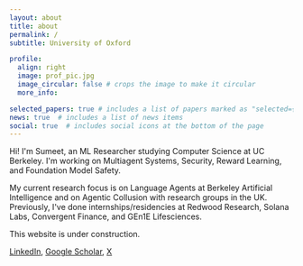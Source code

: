 ```yaml
---
layout: about
title: about
permalink: /
subtitle: University of Oxford

profile:
  align: right
  image: prof_pic.jpg
  image_circular: false # crops the image to make it circular
  more_info:

selected_papers: true # includes a list of papers marked as "selected={true}"
news: true  # includes a list of news items
social: true  # includes social icons at the bottom of the page
---
```


Hi! I'm Sumeet, an ML Researcher studying Computer Science at UC Berkeley. I'm working on Multiagent Systems, Security, Reward Learning, and Foundation Model Safety.

My current research focus is on Language Agents at Berkeley Artificial Intelligence and on Agentic Collusion with research groups in the UK. Previously, I've done internships/residencies at Redwood Research, Solana Labs, Convergent Finance, and GEn1E Lifesciences.

This website is under construction.

[LinkedIn](https://www.linkedin.com/in/sumeetmotwani), [Google Scholar](https://scholar.google.com/citations?user=zrKaZuMAAAAJ&hl=en&oi=ao), [X](https://x.com/sumeetrm)

<!---
Write your biography here. Tell the world about yourself. Link to your favorite [subreddit](http://reddit.com). You can put a picture in, too. The code is already in, just name your picture `prof_pic.jpg` and put it in the `img/` folder.

Put your address / P.O. box / other info right below your picture. You can also disable any of these elements by editing `profile` property of the YAML header of your `_pages/about.md`. Edit `_bibliography/papers.bib` and Jekyll will render your [publications page](/al-folio/publications/) automatically.

Link to your social media connections, too. This theme is set up to use [Font Awesome icons](http://fortawesome.github.io/Font-Awesome/) and [Academicons](https://jpswalsh.github.io/academicons/), like the ones below. Add your Facebook, Twitter, LinkedIn, Google Scholar, or just disable all of them.

-->